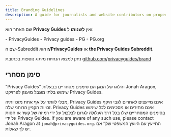 ```yaml
---
title: Branding Guidelines
description: A guide for journalists and website contributors on proper branding of the Privacy Guides wordmark and logo.
---
```


שם האתר הוא **Privacy Guides** ואין **לשנותו** ל:

<div class="pg-red" markdown>
- PrivacyGuides
- Privacy guides
- PG
- PG.org
</div>

שם ה-Subreddit הוא **r/PrivacyGuides** או **the Privacy Guides Subreddit**.

ניתן למצוא הנחיות מיתוג נוספות בכתובת [github.com/privacyguides/brand](https://github.com/privacyguides/brand)

## סימן מסחרי

"Privacy Guides" והלוגו של המגן הם סימנים מסחריים בבעלות Jonah Aragon, שימוש בלתי מוגבל מוענק לפרויקט Privacy Guides.

מבלי לוותר על אף אחת מזכויותיה, Privacy Guides אינם מייעצים לאחרים לגבי היקף זכויות הקניין הרוחני שלה. Privacy Guides אינם מתירים או מסכימים לכל שימוש בסימנים המסחריים שלו בכל דרך העלולה לגרום לבלבול על ידי רמיזה של קשר או חסות על ידי Privacy Guides. If you are aware of any such use, please contact Jonah Aragon at `jonah@privacyguides.org`. התייעץ עם היועץ המשפטי שלך אם יש לך שאלות.

